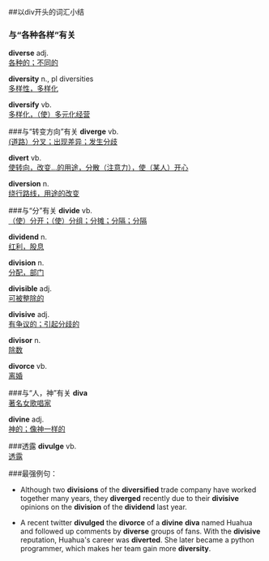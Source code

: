 ##以div开头的词汇小结
### 与“各种各样”有关
**diverse** adj.  
[各种的；不同的](http://dictionary.cambridge.org/zhs/%E8%AF%8D%E5%85%B8/%E8%8B%B1%E8%AF%AD-%E6%B1%89%E8%AF%AD-%E7%B9%81%E4%BD%93/divulge)

**diversity** n., pl diversities  
[多样性，多样化](http://dictionary.cambridge.org/zhs/%E8%AF%8D%E5%85%B8/%E8%8B%B1%E8%AF%AD-%E6%B1%89%E8%AF%AD-%E7%B9%81%E4%BD%93/diversity)

**diversify** vb.  
[多样化，（使）多元化经营](http://dictionary.cambridge.org/zhs/%E8%AF%8D%E5%85%B8/%E8%8B%B1%E8%AF%AD-%E6%B1%89%E8%AF%AD-%E7%B9%81%E4%BD%93/diversify)


###与“转变方向”有关
**diverge** vb.  
[(道路）分叉；出现差异；发生分歧](http://dictionary.cambridge.org/zhs/%E8%AF%8D%E5%85%B8/%E8%8B%B1%E8%AF%AD-%E6%B1%89%E8%AF%AD-%E7%AE%80%E4%BD%93/diverge) 
 
**divert** vb.   
[使转向，改变...的用途，分散（注意力），使（某人）开心](http://dictionary.cambridge.org/zhs/%E8%AF%8D%E5%85%B8/%E8%8B%B1%E8%AF%AD-%E6%B1%89%E8%AF%AD-%E7%B9%81%E4%BD%93/divert)

**diversion** n.  
[绕行路线，用途的改变](http://dictionary.cambridge.org/zhs/%E8%AF%8D%E5%85%B8/%E8%8B%B1%E8%AF%AD-%E6%B1%89%E8%AF%AD-%E7%B9%81%E4%BD%93/diversion)


###与“分”有关
**divide** vb.  
[（使）分开；（使）分组；分摊；分隔；分隔](http://dictionary.cambridge.org/zhs/%E8%AF%8D%E5%85%B8/%E8%8B%B1%E8%AF%AD-%E6%B1%89%E8%AF%AD-%E7%AE%80%E4%BD%93/divide)

**dividend** n.  
[红利，股息](dictionary.cambridge.org/zhs/%E8%AF%8D%E5%85%B8/%E8%8B%B1%E8%AF%AD-%E6%B1%89%E8%AF%AD-%E7%AE%80%E4%BD%93/dividend)

**division** n.  
[分配，部门](http://dictionary.cambridge.org/zhs/%E8%AF%8D%E5%85%B8/%E8%8B%B1%E8%AF%AD-%E6%B1%89%E8%AF%AD-%E7%AE%80%E4%BD%93/division)

**divisible** adj.  
[可被整除的](http://dictionary.cambridge.org/zhs/%E8%AF%8D%E5%85%B8/%E8%8B%B1%E8%AF%AD-%E6%B1%89%E8%AF%AD-%E7%AE%80%E4%BD%93/divisible)

**divisive** adj.  
[有争议的；引起分歧的](http://dictionary.cambridge.org/zhs/%E8%AF%8D%E5%85%B8/%E8%8B%B1%E8%AF%AD-%E6%B1%89%E8%AF%AD-%E7%AE%80%E4%BD%93/divisive) 
 
**divisor** n.  
[除数](http://dictionary.cambridge.org/zhs/%E8%AF%8D%E5%85%B8/%E8%8B%B1%E8%AF%AD-%E6%B1%89%E8%AF%AD-%E7%AE%80%E4%BD%93/divisor)

**divorce** vb.  
[离婚](http://dictionary.cambridge.org/zhs/%E8%AF%8D%E5%85%B8/%E8%8B%B1%E8%AF%AD-%E6%B1%89%E8%AF%AD-%E7%AE%80%E4%BD%93/divorce)


###与“人，神”有关
**diva**  
[著名女歌唱家](http://dictionary.cambridge.org/zhs/%E8%AF%8D%E5%85%B8/%E8%8B%B1%E8%AF%AD-%E6%B1%89%E8%AF%AD-%E7%AE%80%E4%BD%93/diva)

**divine** adj.  
[神的；像神一样的](http://dictionary.cambridge.org/zhs/%E8%AF%8D%E5%85%B8/%E8%8B%B1%E8%AF%AD-%E6%B1%89%E8%AF%AD-%E7%AE%80%E4%BD%93/divine)


###透露
**divulge** vb.  
[透露](http://dictionary.cambridge.org/zhs/%E8%AF%8D%E5%85%B8/%E8%8B%B1%E8%AF%AD-%E6%B1%89%E8%AF%AD-%E7%B9%81%E4%BD%93/divulge)


###最强例句：

- Although two **divisions** of the **diversified** trade company have worked together many years, they **diverged** recently due to their **divisive** opinions on the **division** of the **dividend** last year.

 
- A recent twitter **divulged** the **divorce** of a **divine** **diva** named Huahua and followed up comments by **diverse** groups of fans. With the **divisive** reputation, Huahua's career was **diverted**. She later became a python programmer, which makes her team gain more **diversity**.